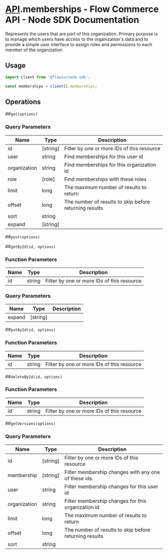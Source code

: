 # [API](README.md).memberships - Flow Commerce API - Node SDK Documentation

Represents the users that are part of this organization. Primary purpose is to manage which users have access to the organization&#x27;s data and to provide a simple user interface to assign roles and permissions to each member of the organization

## Usage

```JavaScript
import client from '@flowio/node-sdk';

const memberships = client().memberships;
```

## Operations

##`get(options)`


### Query Parameters

| Name  | Type | Description |
| ---- | ---- | ---- |
| id | [string] | Filter by one or more IDs of this resource |
| user | string | Find memberships for this user id |
| organization | string | Find memberships for this organization id |
| role | [role] | Find memberships with these roles |
| limit | long | The maximum number of results to return |
| offset | long | The number of results to skip before returning results |
| sort | string |  |
| expand | [string] |  |

##`post(options)`



##`getById(id, options)`

### Function Parameters

| Name  | Type | Description |
| ---- | ---- | ---- |
| id | string | Filter by one or more IDs of this resource |

### Query Parameters

| Name  | Type | Description |
| ---- | ---- | ---- |
| expand | [string] |  |

##`putById(id, options)`

### Function Parameters

| Name  | Type | Description |
| ---- | ---- | ---- |
| id | string | Filter by one or more IDs of this resource |


##`deleteById(id, options)`

### Function Parameters

| Name  | Type | Description |
| ---- | ---- | ---- |
| id | string | Filter by one or more IDs of this resource |


##`getVersions(options)`


### Query Parameters

| Name  | Type | Description |
| ---- | ---- | ---- |
| id | [string] | Filter by one or more IDs of this resource |
| membership | [string] | Filter membership changes with any one of these ids. |
| user | string | Filter membership changes for this user id |
| organization | string | Filter membership changes for this organization id |
| limit | long | The maximum number of results to return |
| offset | long | The number of results to skip before returning results |
| sort | string |  |

